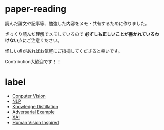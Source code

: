 # paper-reading

読んだ論文や記事等、勉強した内容をメモ・共有するために作りました。


ざっくり読んだ理解でメモしているので
**必ずしも正しいことが書かれているわけない**点にご注意ください。

怪しい点があればお気軽にご指摘してくださると幸いです。

Contribution大歓迎です！！



# label

- [Conputer Vision](https://github.com/Sosuke115/paper-reading/issues?q=is%3Aissue+is%3Aopen+label%3A%22Computer+Vision%22)
- [NLP](https://github.com/Sosuke115/paper-reading/labels/NLP)
- [Knowledge Distillation](https://github.com/Sosuke115/paper-reading/issues?q=is%3Aissue+is%3Aopen+label%3A%22Knowledge+Distillation%22)
- [Adversarial Example](https://github.com/Sosuke115/paper-reading/labels/Adversarial%20Example)
- [XAI](https://github.com/Sosuke115/paper-reading/issues?q=is%3Aissue+is%3Aopen+label%3AXAI)
- [Human Vision Inspired](https://github.com/Sosuke115/paper-reading/issues?q=is%3Aissue+is%3Aopen+label%3A%22Human+Vision+Inspired%22)
